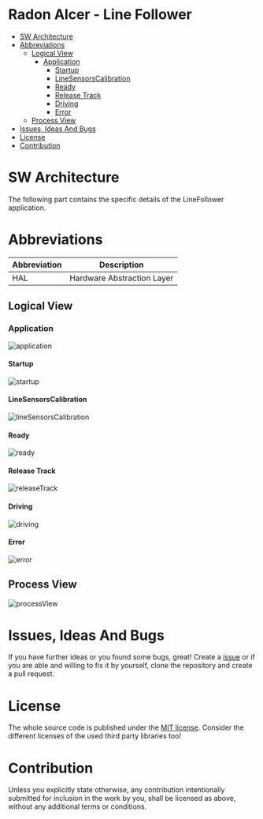 # Radon Alcer - Line Follower <!-- omit in toc -->

- [SW Architecture](#sw-architecture)
- [Abbreviations](#abbreviations)
  - [Logical View](#logical-view)
    - [Application](#application)
      - [Startup](#startup)
      - [LineSensorsCalibration](#linesensorscalibration)
      - [Ready](#ready)
      - [Release Track](#release-track)
      - [Driving](#driving)
      - [Error](#error)
  - [Process View](#process-view)
- [Issues, Ideas And Bugs](#issues-ideas-and-bugs)
- [License](#license)
- [Contribution](#contribution)

# SW Architecture
The following part contains the specific details of the LineFollower application.

# Abbreviations

| Abbreviation | Description |
| - | - |
| HAL | Hardware Abstraction Layer |

## Logical View

### Application

![application](http://www.plantuml.com/plantuml/proxy?cache=no&src=https://raw.githubusercontent.com/BlueAndi/RadonAlcer/main/doc/architecture/uml/LogicalView/LineFollower/Application.plantuml)

#### Startup

![startup](http://www.plantuml.com/plantuml/proxy?cache=no&src=https://raw.githubusercontent.com/BlueAndi/RadonAlcer/main/doc/architecture/uml/LogicalView/LineFollower/StartupState.plantuml)

#### LineSensorsCalibration

![lineSensorsCalibration](http://www.plantuml.com/plantuml/proxy?cache=no&src=https://raw.githubusercontent.com/BlueAndi/RadonAlcer/main/doc/architecture/uml/LogicalView/LineFollower/LineSensorsCalibrationState.plantuml)

#### Ready

![ready](http://www.plantuml.com/plantuml/proxy?cache=no&src=https://raw.githubusercontent.com/BlueAndi/RadonAlcer/main/doc/architecture/uml/LogicalView/LineFollower/ReadyState.plantuml)

#### Release Track

![releaseTrack](http://www.plantuml.com/plantuml/proxy?cache=no&src=https://raw.githubusercontent.com/BlueAndi/RadonAlcer/main/doc/architecture/uml/LogicalView/LineFollower/ReleaseTrackState.plantuml)

#### Driving

![driving](http://www.plantuml.com/plantuml/proxy?cache=no&src=https://raw.githubusercontent.com/BlueAndi/RadonAlcer/main/doc/architecture/uml/LogicalView/LineFollower/DrivingState.plantuml)

#### Error

![error](http://www.plantuml.com/plantuml/proxy?cache=no&src=https://raw.githubusercontent.com/BlueAndi/RadonAlcer/main/doc/architecture/uml/LogicalView/LineFollower/ErrorState.plantuml)

## Process View

![processView](http://www.plantuml.com/plantuml/proxy?cache=no&src=https://raw.githubusercontent.com/BlueAndi/RadonAlcer/main/doc/architecture/uml/ProcessView/LineFollower/SystemStates2.plantuml)

# Issues, Ideas And Bugs
If you have further ideas or you found some bugs, great! Create a [issue](https://github.com/BlueAndi/RadonAlcer/issues) or if you are able and willing to fix it by yourself, clone the repository and create a pull request.

# License
The whole source code is published under the [MIT license](http://choosealicense.com/licenses/mit/).
Consider the different licenses of the used third party libraries too!

# Contribution
Unless you explicitly state otherwise, any contribution intentionally submitted for inclusion in the work by you, shall be licensed as above, without any
additional terms or conditions.

